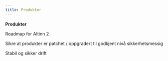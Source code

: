 ```yaml
---
title: Produkter
---
```


**Produkter**

Roadmap for Altinn 2

Sikre at produkter er patchet / oppgradert til godkjent nivå sikkerhetsmessig

Stabil og sikker drift
